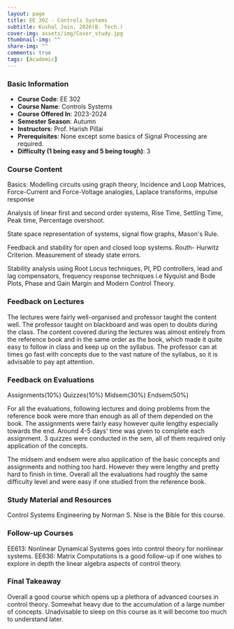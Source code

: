 ```yaml
---
layout: page
title: EE 302 - Controls Systems
subtitle: Kushal Jain, 2026(B. Tech.)
cover-img: assets/img/Cover_study.jpg
thumbnail-img: ""
share-img: ""
comments: true
tags: [Academic]
---
```


### Basic Information

- **Course Code**: EE 302
- **Course Name**: Controls Systems
- **Course Offered In**: 2023-2024
- **Semester Season**: Autumn
- **Instructors**: Prof. Harish Pillai
- **Prerequisites**: None except some basics of Signal Processing are required.
- **Difficulty (1 being easy and 5 being tough)**: 3

### Course Content
Basics: Modelling circuits using graph theory, Incidence and Loop Matrices, Force-Current and Force-Voltage analogies, Laplace transforms, impulse response

Analysis of linear first and second order systems, Rise Time, Settling Time, Peak time, Percentage overshoot.

State space representation of systems, signal flow graphs, Mason's Rule.

Feedback and stability for open and closed loop systems. Routh- Hurwitz Criterion. Measurement of steady state errors. 

Stability analysis using Root Locus techniques, PI, PD controllers, lead and lag compensators, frequency response techniques i.e Nyquist and Bode Plots, Phase and Gain Margin and Modern Control Theory.

### Feedback on Lectures
The lectures were fairly well-organised and professor taught the content well. The professor taught on blackboard and was open to doubts during the class. The content covered during the lectures was almost entirely from the reference book and in the same order as the book, which made it quite easy to follow in class and keep up on the syllabus. The professor can at times go fast with concepts due to the vast nature of the syllabus, so it is advisable to pay apt attention. 

### Feedback on Evaluations
Assignments(10%)  Quizzes(10%)  Midsem(30%)  Endsem(50%)


For all the evaluations, following lectures and doing problems from the reference book were more than enough as all of them depended on the book. The assignments were fairly easy however quite lengthy especially towards the end. Around 4-5 days' time was given to complete each assignment. 3 quizzes were conducted in the sem, all of them required only application of the concepts. 

The midsem and endsem were also application of the basic concepts and assignments and nothing too hard. However they were lengthy and pretty hard to finish in time. Overall all the evaluations had roughly the same difficulty level and were easy if one studied from the reference book. 

### Study Material and Resources
Control Systems Engineering by Norman S. Nise is the Bible for this course.

### Follow-up Courses
EE613: Nonlinear Dynamical Systems goes into control theory for nonlinear systems.
EE636: Matrix Computations is a good follow-up if one wishes to explore in depth the linear algebra aspects of control theory. 

### Final Takeaway
Overall a good course which opens up a plethora of advanced courses in control theory. Somewhat heavy due to the accumulation of a large number of concepts. Unadvisable to sleep on this course as it will become too much to understand later.

